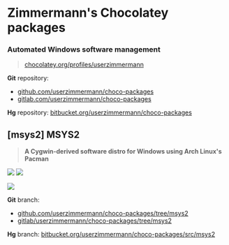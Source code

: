 Zimmermann's Chocolatey packages
================================

### Automated Windows software management

> [chocolatey.org/profiles/userzimmermann](
    https://chocolatey.org/profiles/userzimmermann)

**Git** repository:
* [github.com/userzimmermann/choco-packages](
    https://github.com/userzimmermann/choco-packages)
* [gitlab.com/userzimmermann/choco-packages](
    https://gitlab.com/userzimmermann/choco-packages)

**Hg** repository: [bitbucket.org/userzimmermann/choco-packages](
  https://bitbucket.org/userzimmermann/choco-packages)

[msys2] MSYS2
--------------

> **A Cygwin-derived software distro for Windows using Arch Linux's Pacman**

[![](https://img.shields.io/chocolatey/v/msys2.svg)](
  https://chocolatey.org/packages/msys2)
[![](https://img.shields.io/chocolatey/dt/msys2.svg)](
  https://chocolatey.org/packages/msys2)

[![](https://ci.appveyor.com/api/projects/status/wf4g2ftsatog8wvf?svg=true)](
  https://ci.appveyor.com/project/userzimmermann/choco-packages-6hb62)

**Git** branch:
* [github.com/userzimmermann/choco-packages/tree/msys2](
    https://github.com/userzimmermann/choco-packages/tree/msys2)
* [gitlab/userzimmermann/choco-packages/tree/msys2](
    https://gitlab.com/userzimmermann/choco-packages/tree/msys2)

**Hg** branch: [bitbucket.org/userzimmermann/choco-packages/src/msys2](
  https://bitbucket.org/userzimmermann/choco-packages/src/msys2)
